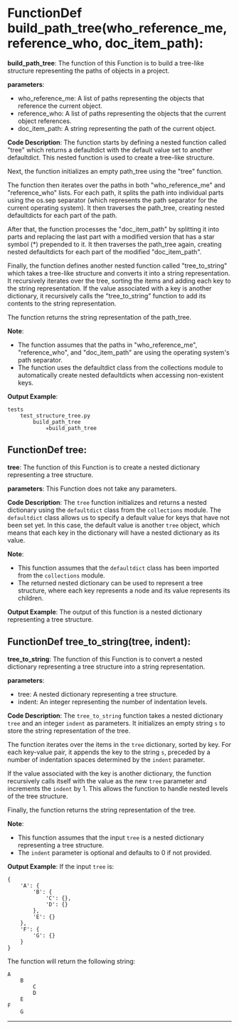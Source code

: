 # FunctionDef build_path_tree(who_reference_me, reference_who, doc_item_path):
**build_path_tree**: The function of this Function is to build a tree-like structure representing the paths of objects in a project.

**parameters**: 
- who_reference_me: A list of paths representing the objects that reference the current object.
- reference_who: A list of paths representing the objects that the current object references.
- doc_item_path: A string representing the path of the current object.

**Code Description**: 
The function starts by defining a nested function called "tree" which returns a defaultdict with the default value set to another defaultdict. This nested function is used to create a tree-like structure.

Next, the function initializes an empty path_tree using the "tree" function.

The function then iterates over the paths in both "who_reference_me" and "reference_who" lists. For each path, it splits the path into individual parts using the os.sep separator (which represents the path separator for the current operating system). It then traverses the path_tree, creating nested defaultdicts for each part of the path.

After that, the function processes the "doc_item_path" by splitting it into parts and replacing the last part with a modified version that has a star symbol (*) prepended to it. It then traverses the path_tree again, creating nested defaultdicts for each part of the modified "doc_item_path".

Finally, the function defines another nested function called "tree_to_string" which takes a tree-like structure and converts it into a string representation. It recursively iterates over the tree, sorting the items and adding each key to the string representation. If the value associated with a key is another dictionary, it recursively calls the "tree_to_string" function to add its contents to the string representation.

The function returns the string representation of the path_tree.

**Note**: 
- The function assumes that the paths in "who_reference_me", "reference_who", and "doc_item_path" are using the operating system's path separator.
- The function uses the defaultdict class from the collections module to automatically create nested defaultdicts when accessing non-existent keys.

**Output Example**: 
```
tests
    test_structure_tree.py
        build_path_tree
            ✳️build_path_tree
```
## FunctionDef tree:
**tree**: The function of this Function is to create a nested dictionary representing a tree structure.

**parameters**: This Function does not take any parameters.

**Code Description**: 
The `tree` function initializes and returns a nested dictionary using the `defaultdict` class from the `collections` module. The `defaultdict` class allows us to specify a default value for keys that have not been set yet. In this case, the default value is another `tree` object, which means that each key in the dictionary will have a nested dictionary as its value.

**Note**: 
- This function assumes that the `defaultdict` class has been imported from the `collections` module.
- The returned nested dictionary can be used to represent a tree structure, where each key represents a node and its value represents its children.

**Output Example**: 
The output of this function is a nested dictionary representing a tree structure.
## FunctionDef tree_to_string(tree, indent):
**tree_to_string**: The function of this Function is to convert a nested dictionary representing a tree structure into a string representation.

**parameters**: 
- tree: A nested dictionary representing a tree structure.
- indent: An integer representing the number of indentation levels.

**Code Description**: 
The `tree_to_string` function takes a nested dictionary `tree` and an integer `indent` as parameters. It initializes an empty string `s` to store the string representation of the tree. 

The function iterates over the items in the `tree` dictionary, sorted by key. For each key-value pair, it appends the key to the string `s`, preceded by a number of indentation spaces determined by the `indent` parameter. 

If the value associated with the key is another dictionary, the function recursively calls itself with the value as the new `tree` parameter and increments the `indent` by 1. This allows the function to handle nested levels of the tree structure.

Finally, the function returns the string representation of the tree.

**Note**: 
- This function assumes that the input `tree` is a nested dictionary representing a tree structure.
- The `indent` parameter is optional and defaults to 0 if not provided.

**Output Example**: 
If the input `tree` is:
```
{
    'A': {
        'B': {
            'C': {},
            'D': {}
        },
        'E': {}
    },
    'F': {
        'G': {}
    }
}
```
The function will return the following string:
```
A
    B
        C
        D
    E
F
    G
```
***

